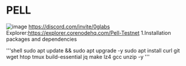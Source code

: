 # PELL
![image](https://github.com/user-attachments/assets/62eaa453-7b3c-442e-9c4e-5b2ef993d10c)
https://discord.com/invite/0glabs
Explorer:https://explorer.corenodehq.com/Pell-Testnet
1.Installation packages and dependencies

'''shell
sudo apt update && sudo apt upgrade -y
sudo apt install curl git wget htop tmux build-essential jq make lz4 gcc unzip -y
'''
